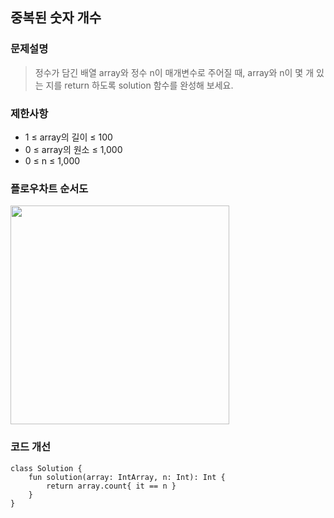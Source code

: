 
## 중복된 숫자 개수

### 문제설명
> 정수가 담긴 배열 array와 정수 n이 매개변수로 주어질 때, array와 n이 몇 개 있는 지를 return 하도록 solution 함수를 완성해 보세요.

### 제한사항
+ 1 ≤ array의 길이 ≤ 100
+ 0 ≤ array의 원소 ≤ 1,000
+ 0 ≤ n ≤ 1,000

### 플로우차트 순서도
<img width="350px" src="https://user-images.githubusercontent.com/58936137/212205091-7643233b-d9f9-4b41-bab0-fc97f572f288.png">

### 코드 개선
~~~
class Solution {
    fun solution(array: IntArray, n: Int): Int {
        return array.count{ it == n }
    }
}
~~~
